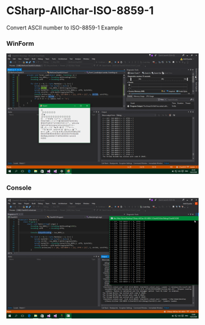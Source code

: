 # CSharp-AllChar-ISO-8859-1

Convert ASCII number to ISO-8859-1 Example

### WinForm
![](images/CSharp-AllChar-ISO-8859-1_WinForm.png)

### Console
![](images/CSharp-AllChar-ISO-8859-1_Console.png)
